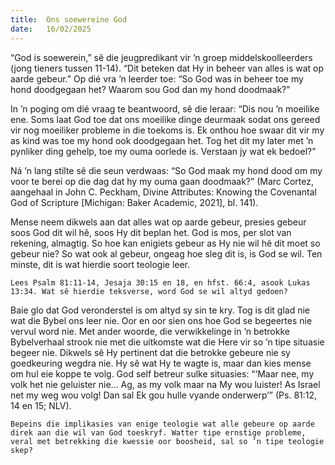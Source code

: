 ```yaml
---
title:  Ons soewereine God
date:   16/02/2025
---
```


“God is soewerein,” sê die jeugpredikant vir ’n groep middelskoolleerders (jong tieners tussen 11-14). “Dit beteken dat Hy in beheer van alles is wat op aarde gebeur.” Op dié vra ’n leerder toe: “So God was in beheer toe my hond doodgegaan het? Waarom sou God dan my hond doodmaak?”

In ’n poging om dié vraag te beantwoord, sê die leraar: “Dis nou ’n moeilike ene. Soms laat God toe dat ons moeilike dinge deurmaak sodat ons gereed vir nog moeiliker probleme in die toekoms is. Ek onthou hoe swaar dit vir my as kind was toe my hond ook doodgegaan het. Tog het dit my later met ’n pynliker ding gehelp, toe my ouma oorlede is. Verstaan jy wat ek bedoel?”

Ná ’n lang stilte sê die seun verdwaas: “So God maak my hond dood om my voor te berei op die dag dat hy my ouma gaan doodmaak?” (Marc Cortez, aangehaal in John C. Peckham, Divine Attributes: Knowing the Covenantal God of Scripture [Michigan: Baker Academic, 2021], bl. 141).

Mense neem dikwels aan dat alles wat op aarde gebeur, presies gebeur soos God dit wil hê, soos Hy dit beplan het. God is mos, per slot van rekening, almagtig. So hoe kan enigiets gebeur as Hy nie wil hê dit moet so gebeur nie? So wat ook al gebeur, ongeag hoe sleg dit is, is God se wil. Ten minste, dit is wat hierdie soort teologie leer.

`Lees Psalm 81:11-14, Jesaja 30:15 en 18, en hfst. 66:4, asook Lukas 13:34. Wat sê hierdie teksverse, word God se wil altyd gedoen?`

Baie glo dat God veronderstel is om altyd sy sin te kry. Tog is dit glad nie wat die Bybel ons leer nie. Oor en oor sien ons hoe God se begeertes nie vervul word nie. Met ander woorde, die verwikkelinge in ’n betrokke Bybelverhaal strook nie met die uitkomste wat die Here vir so ’n tipe situasie begeer nie. Dikwels sê Hy pertinent dat die betrokke gebeure nie sy goedkeuring wegdra nie. Hy sê wat Hy te wagte is, maar dan kies mense om hul eie koppe te volg. God self betreur sulke situasies: “‘Maar nee, my volk het nie geluister nie… Ag, as my volk maar na My wou luister! As Israel net my weg wou volg! Dan sal Ek gou hulle vyande onderwerp’” (Ps. 81:12, 14 en 15; NLV).

`Bepeins die implikasies van enige teologie wat alle gebeure op aarde direk aan die wil van God toeskryf. Watter tipe ernstige probleme, veral met betrekking die kwessie oor boosheid, sal so ’n tipe teologie skep?`